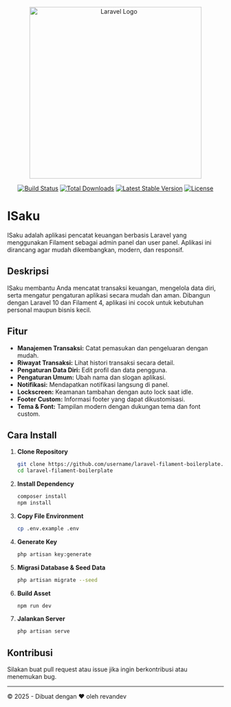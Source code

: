 <p align="center"><a href="https://laravel.com" target="_blank"><img src="https://raw.githubusercontent.com/laravel/art/master/logo-lockup/5%20SVG/2%20CMYK/1%20Full%20Color/laravel-logolockup-cmyk-red.svg" width="400" alt="Laravel Logo"></a></p>

<p align="center">
<a href="https://github.com/laravel/framework/actions"><img src="https://github.com/laravel/framework/workflows/tests/badge.svg" alt="Build Status"></a>
<a href="https://packagist.org/packages/laravel/framework"><img src="https://img.shields.io/packagist/dt/laravel/framework" alt="Total Downloads"></a>
<a href="https://packagist.org/packages/laravel/framework"><img src="https://img.shields.io/packagist/v/laravel/framework" alt="Latest Stable Version"></a>
<a href="https://packagist.org/packages/laravel/framework"><img src="https://img.shields.io/packagist/l/laravel/framework" alt="License"></a>
</p>

# ISaku

ISaku adalah aplikasi pencatat keuangan berbasis Laravel yang menggunakan Filament sebagai admin panel dan user panel. Aplikasi ini dirancang agar mudah dikembangkan, modern, dan responsif.

## Deskripsi

ISaku membantu Anda mencatat transaksi keuangan, mengelola data diri, serta mengatur pengaturan aplikasi secara mudah dan aman. Dibangun dengan Laravel 10 dan Filament 4, aplikasi ini cocok untuk kebutuhan personal maupun bisnis kecil.

## Fitur

- **Manajemen Transaksi:** Catat pemasukan dan pengeluaran dengan mudah.
- **Riwayat Transaksi:** Lihat histori transaksi secara detail.
- **Pengaturan Data Diri:** Edit profil dan data pengguna.
- **Pengaturan Umum:** Ubah nama dan slogan aplikasi.
- **Notifikasi:** Mendapatkan notifikasi langsung di panel.
- **Lockscreen:** Keamanan tambahan dengan auto lock saat idle.
- **Footer Custom:** Informasi footer yang dapat dikustomisasi.
- **Tema & Font:** Tampilan modern dengan dukungan tema dan font custom.

## Cara Install

1. **Clone Repository**
   ```bash
   git clone https://github.com/username/laravel-filament-boilerplate.git
   cd laravel-filament-boilerplate
   ```

2. **Install Dependency**
   ```bash
   composer install
   npm install
   ```

3. **Copy File Environment**
   ```bash
   cp .env.example .env
   ```

4. **Generate Key**
   ```bash
   php artisan key:generate
   ```

5. **Migrasi Database & Seed Data**
   ```bash
   php artisan migrate --seed
   ```

6. **Build Asset**
   ```bash
   npm run dev
   ```

7. **Jalankan Server**
   ```bash
   php artisan serve
   ```

## Kontribusi

Silakan buat pull request atau issue jika ingin berkontribusi atau menemukan bug.

---

© 2025 - Dibuat dengan ❤️ oleh revandev
